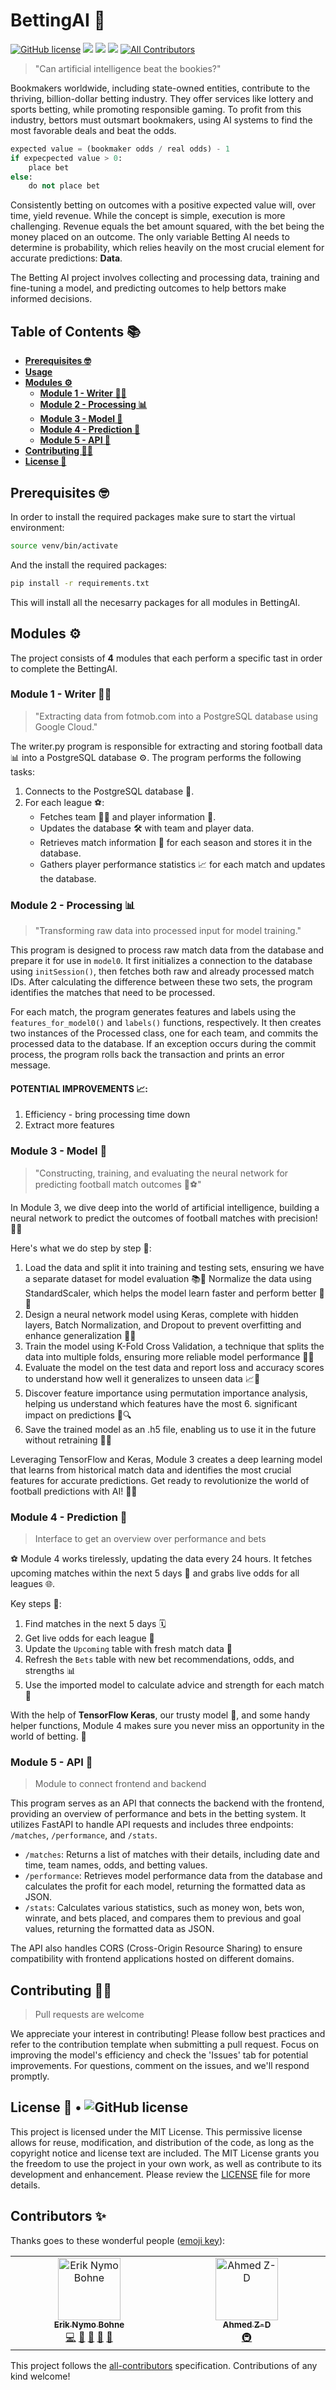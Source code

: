 # BettingAI 🧠
[![GitHub license](https://img.shields.io/badge/license-MIT-blue.svg)](https://github.com/facebook/react/blob/main/LICENSE) ![](https://img.shields.io/github/languages/top/erikbohne/bettingAI?color=purple) ![](https://img.shields.io/github/repo-size/erikbohne/bettingAI?color=gre) ![](https://img.shields.io/github/commit-activity/m/erikbohne/bettingAI?color=ff69b4) <!-- ALL-CONTRIBUTORS-BADGE:START - Do not remove or modify this section -->
[![All Contributors](https://img.shields.io/badge/all_contributors-2-orange.svg)](#contributors-)
<!-- ALL-CONTRIBUTORS-BADGE:END -->
> "Can artificial intelligence beat the bookies?"

Bookmakers worldwide, including state-owned entities, contribute to the thriving, billion-dollar betting industry. They offer services like lottery and sports betting, while promoting responsible gaming. To profit from this industry, bettors must outsmart bookmakers, using AI systems to find the most favorable deals and beat the odds.

```python
expected value = (bookmaker odds / real odds) - 1
if expecpected value > 0:
    place bet
else:
    do not place bet
```

Consistently betting on outcomes with a positive expected value will, over time, yield revenue. While the concept is simple, execution is more challenging. Revenue equals the bet amount squared, with the bet being the money placed on an outcome. The only variable Betting AI needs to determine is probability, which relies heavily on the most crucial element for accurate predictions: **Data**.

The Betting AI project involves collecting and processing data, training and fine-tuning a model, and predicting outcomes to help bettors make informed decisions.

## Table of Contents 📚
- **[Prerequisites 🤓](#Prerequisites)**
- **[Usage](#usage)**
- **[Modules ⚙️](#modules)**
  - **[Module 1 - Writer ✍🏽](#module-1---writer)**
  - **[Module 2 - Processing 📊](#module-3---processing)**
  - **[Module 3 - Model 🤖](#module-2---model)**
  - **[Module 4 - Prediction 🔮](#module-4---prediction)**
  - **[Module 5 - API 🔗](#module-4---API)**
- **[Contributing 🙋‍♂️](#contributing)**
- **[License 🪪](#license)**

## Prerequisites 🤓
In order to install the required packages make sure to start the virtual environment:
```bash
source venv/bin/activate
```
And the install the required packages:
```bash
pip install -r requirements.txt
```
This will install all the necesarry packages for all modules in BettingAI.

## Modules ⚙️
The project consists of **4** modules that each perform a specific tast in order to complete the BettingAI.

### Module 1 - Writer ✍🏽
> "Extracting data from fotmob.com into a PostgreSQL database using Google Cloud."

The writer.py program is responsible for extracting and storing football data 📊 into a PostgreSQL database ⚙️. The program performs the following tasks:

1. Connects to the PostgreSQL database 🔗.
2. For each league ⚽:
    - Fetches team 🏃‍♂️ and player information 👤.
    - Updates the database 🛠 with team and player data.
    - Retrieves match information 🥅 for each season and stores it in the database.
    - Gathers player performance statistics 📈 for each match and updates the database.

### Module 2 - Processing 📊
> "Transforming raw data into processed input for model training."

This program is designed to process raw match data from the database and prepare it for use in `model0`. It first initializes a connection to the database using `initSession()`, then fetches both raw and already processed match IDs. After calculating the difference between these two sets, the program identifies the matches that need to be processed.

For each match, the program generates features and labels using the `features_for_model0()` and `labels()` functions, respectively. It then creates two instances of the Processed class, one for each team, and commits the processed data to the database. If an exception occurs during the commit process, the program rolls back the transaction and prints an error message.

#### POTENTIAL IMPROVEMENTS 📈: 
1. Efficiency - bring processing time down
2. Extract more features

### Module 3 - Model 🤖
> "Constructing, training, and evaluating the neural network for predicting football match outcomes 🧠⚽️"

In Module 3, we dive deep into the world of artificial intelligence, building a neural network to predict the outcomes of football matches with precision! 🎯🔮

Here's what we do step by step 🔑:

1. Load the data and split it into training and testing sets, ensuring we have a separate dataset for model evaluation 📚🔪
Normalize the data using StandardScaler, which helps the model learn faster and perform better 📏✨
2. Design a neural network model using Keras, complete with hidden layers, Batch Normalization, and Dropout to prevent overfitting and enhance generalization 🧩🚀
3. Train the model using K-Fold Cross Validation, a technique that splits the data into multiple folds, ensuring more reliable model performance 🔄💪
4. Evaluate the model on the test data and report loss and accuracy scores to understand how well it generalizes to unseen data 📈🎉
5. Discover feature importance using permutation importance analysis, helping us understand which features have the most 6. significant impact on predictions 🌟🔍
6. Save the trained model as an .h5 file, enabling us to use it in the future without retraining 🔐💾

Leveraging TensorFlow and Keras, Module 3 creates a deep learning model that learns from historical match data and identifies the most crucial features for accurate predictions. Get ready to revolutionize the world of football predictions with AI! 🚀🌐


### Module 4 - Prediction 🔮
> Interface to get an overview over performance and bets

⚽ Module 4 works tirelessly, updating the data every 24 hours. It fetches upcoming matches within the next 5 days 📆 and grabs live odds for all leagues 🌐.

Key steps 🔑:

1. Find matches in the next 5 days 🗓️
2. Get live odds for each league 🎲
3. Update the `Upcoming` table with fresh match data 🔄
4. Refresh the `Bets` table with new bet recommendations, odds, and strengths 📊
5. Use the imported model to calculate advice and strength for each match 🧠

With the help of **TensorFlow Keras**, our trusty model 🧙, and some handy helper functions, Module 4 makes sure you never miss an opportunity in the world of betting. 🎯

### Module 5 - API 🔗
> Module to connect frontend and backend

This program serves as an API that connects the backend with the frontend, providing an overview of performance and bets in the betting system. It utilizes FastAPI to handle API requests and includes three endpoints: `/matches`, `/performance`, and `/stats`.

- `/matches`: Returns a list of matches with their details, including date and time, team names, odds, and betting values.
- `/performance`: Retrieves model performance data from the database and calculates the profit for each model, returning the formatted data as JSON.
- `/stats`: Calculates various statistics, such as money won, bets won, winrate, and bets placed, and compares them to previous and goal values, returning the formatted data as JSON.

The API also handles CORS (Cross-Origin Resource Sharing) to ensure compatibility with frontend applications hosted on different domains.

## Contributing 🙋‍♂️
> Pull requests are welcome

We appreciate your interest in contributing! Please follow best practices and refer to the contribution template when submitting a pull request. Focus on improving the model's efficiency and check the 'Issues' tab for potential improvements. For questions, comment on the issues, and we'll respond promptly.

## License 🪪 • ![GitHub license](https://img.shields.io/badge/license-MIT-blue.svg)
This project is licensed under the MIT License. This permissive license allows for reuse, modification, and distribution of the code, as long as the copyright notice and license text are included. The MIT License grants you the freedom to use the project in your own work, as well as contribute to its development and enhancement. Please review the [LICENSE](LICENSE) file for more details.

## Contributors ✨

Thanks goes to these wonderful people ([emoji key](https://allcontributors.org/docs/en/emoji-key)):

<!-- ALL-CONTRIBUTORS-LIST:START - Do not remove or modify this section -->
<!-- prettier-ignore-start -->
<!-- markdownlint-disable -->
<table>
  <tbody>
    <tr>
        <td align="center" valign="top" width="14.28%"><a href="https://github.com/erikbohne"><img src="https://avatars.githubusercontent.com/u/79271528?v=4?s=100" width="100px;" alt="Erik Nymo Bohne"/><br /><sub><b>Erik Nymo Bohne</b></sub></a><br /><a href="https://github.com/erikbohne/bettingAI/commits?author=erikbohne" title="Code">💻</a> <a href="#data-erikbohne" title="Data">🔣</a> <a href="#ideas-erikbohne" title="Ideas, Planning, & Feedback">🤔</a> <a href="https://github.com/erikbohne/bettingAI/commits?author=erikbohne" title="Documentation">📖</a> <a href="#research-erikbohne" title="Research">🔬</a></td>
      <td align="center" valign="top" width="14.28%"><a href="https://github.com/Ahmed-Z-D"><img src="https://avatars.githubusercontent.com/u/78611096?v=4?s=100" width="100px;" alt="Ahmed Z-D"/><br /><sub><b>Ahmed Z-D</b></sub></a><br /><a href="#infra-Ahmed-Z-D" title="Infrastructure (Hosting, Build-Tools, etc)">🚇</a></td>
    </tr>
  </tbody>
</table>

<!-- markdownlint-restore -->
<!-- prettier-ignore-end -->

<!-- ALL-CONTRIBUTORS-LIST:END -->

This project follows the [all-contributors](https://github.com/all-contributors/all-contributors) specification. Contributions of any kind welcome!







